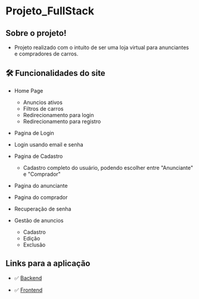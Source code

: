 # Projeto_FullStack

## Sobre o projeto!

- Projeto realizado com o intuito de ser uma loja virtual para anunciantes e compradores de carros.


## 🛠 Funcionalidades do site

- Home Page 
    - Anuncios ativos
    - Filtros de carros
    - Redirecionamento para login
    - Redirecionamento para registro

- Pagina de Login
 - Login usando email e senha

- Pagina de Cadastro
    - Cadastro completo do usuário, podendo escolher entre "Anunciante" e "Comprador"

- Pagina do anunciante
- Pagina do comprador
- Recuperação de senha

- Gestão de anuncios
    - Cadastro
    - Edição
    - Exclusão


## Links para a aplicação

- ✅ [Backend](https://github.com/JoabeConrado19/Car-Marketplace/tree/main/backend)

- ✅ [Frontend](https://github.com/JoabeConrado19/Car-Marketplace/tree/main/frontend)
